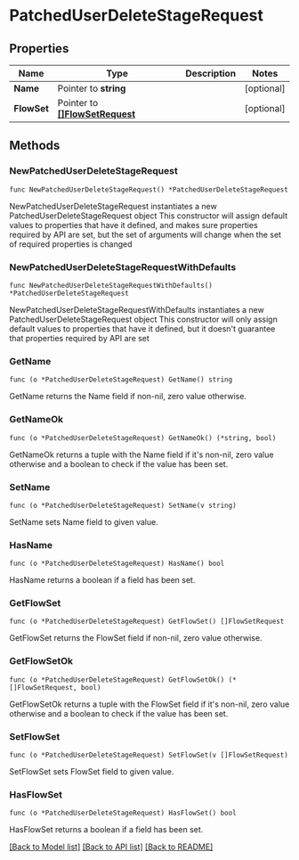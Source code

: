 # PatchedUserDeleteStageRequest

## Properties

Name | Type | Description | Notes
------------ | ------------- | ------------- | -------------
**Name** | Pointer to **string** |  | [optional] 
**FlowSet** | Pointer to [**[]FlowSetRequest**](FlowSetRequest.md) |  | [optional] 

## Methods

### NewPatchedUserDeleteStageRequest

`func NewPatchedUserDeleteStageRequest() *PatchedUserDeleteStageRequest`

NewPatchedUserDeleteStageRequest instantiates a new PatchedUserDeleteStageRequest object
This constructor will assign default values to properties that have it defined,
and makes sure properties required by API are set, but the set of arguments
will change when the set of required properties is changed

### NewPatchedUserDeleteStageRequestWithDefaults

`func NewPatchedUserDeleteStageRequestWithDefaults() *PatchedUserDeleteStageRequest`

NewPatchedUserDeleteStageRequestWithDefaults instantiates a new PatchedUserDeleteStageRequest object
This constructor will only assign default values to properties that have it defined,
but it doesn't guarantee that properties required by API are set

### GetName

`func (o *PatchedUserDeleteStageRequest) GetName() string`

GetName returns the Name field if non-nil, zero value otherwise.

### GetNameOk

`func (o *PatchedUserDeleteStageRequest) GetNameOk() (*string, bool)`

GetNameOk returns a tuple with the Name field if it's non-nil, zero value otherwise
and a boolean to check if the value has been set.

### SetName

`func (o *PatchedUserDeleteStageRequest) SetName(v string)`

SetName sets Name field to given value.

### HasName

`func (o *PatchedUserDeleteStageRequest) HasName() bool`

HasName returns a boolean if a field has been set.

### GetFlowSet

`func (o *PatchedUserDeleteStageRequest) GetFlowSet() []FlowSetRequest`

GetFlowSet returns the FlowSet field if non-nil, zero value otherwise.

### GetFlowSetOk

`func (o *PatchedUserDeleteStageRequest) GetFlowSetOk() (*[]FlowSetRequest, bool)`

GetFlowSetOk returns a tuple with the FlowSet field if it's non-nil, zero value otherwise
and a boolean to check if the value has been set.

### SetFlowSet

`func (o *PatchedUserDeleteStageRequest) SetFlowSet(v []FlowSetRequest)`

SetFlowSet sets FlowSet field to given value.

### HasFlowSet

`func (o *PatchedUserDeleteStageRequest) HasFlowSet() bool`

HasFlowSet returns a boolean if a field has been set.


[[Back to Model list]](../README.md#documentation-for-models) [[Back to API list]](../README.md#documentation-for-api-endpoints) [[Back to README]](../README.md)


